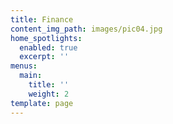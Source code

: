 ```yaml
---
title: Finance
content_img_path: images/pic04.jpg
home_spotlights:
  enabled: true
  excerpt: ''
menus:
  main:
    title: ''
    weight: 2
template: page
---
```



